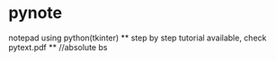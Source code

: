 # pynote
notepad using python(tkinter)
** step by step tutorial available, check pytext.pdf **
//absolute bs

